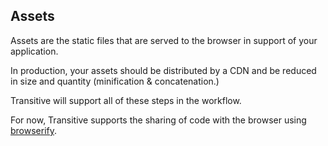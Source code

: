 ## Assets

Assets are the static files that are served to the browser in support of your application.

In production, your assets should be distributed by a CDN and be reduced in size and quantity (minification & concatenation.)

Transitive will support all of these steps in the workflow.

For now, Transitive supports the sharing of code with the browser using [browserify](https://github.com/substack/node-browserify).

